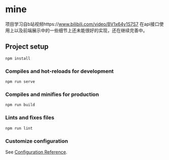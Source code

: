 # mine
项目学习自b站视频https://www.bilibili.com/video/BV1x64y1S7S7
在api接口使用上以及前端展示中的一些细节上还未能很好的实现，还在继续完善中。


## Project setup
```
npm install
```

### Compiles and hot-reloads for development
```
npm run serve
```

### Compiles and minifies for production
```
npm run build
```

### Lints and fixes files
```
npm run lint
```

### Customize configuration
See [Configuration Reference](https://cli.vuejs.org/config/).



